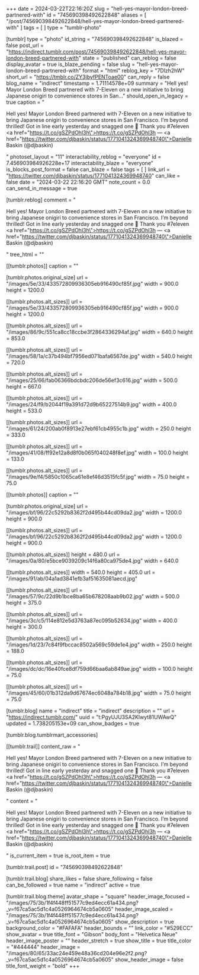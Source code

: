 +++
date = 2024-03-22T22:16:20Z
slug = "hell-yes-mayor-london-breed-partnered-with"
id = "745690398492622848"
aliases = [ "/post/745690398492622848/hell-yes-mayor-london-breed-partnered-with" ]
tags = [ ]
type = "tumblr-photo"

[tumblr]
type = "photo"
id_string = "745690398492622848"
is_blazed = false
post_url = "https://indirect.tumblr.com/post/745690398492622848/hell-yes-mayor-london-breed-partnered-with"
state = "published"
can_reblog = false
display_avatar = true
is_blaze_pending = false
slug = "hell-yes-mayor-london-breed-partnered-with"
format = "html"
reblog_key = "7Dlzh2hW"
short_url = "https://tmblr.co/ZY3jbyfPENToae00"
can_reply = false
blog_name = "indirect"
timestamp = 1.71114578e+09
summary = "Hell yes! Mayor London Breed partnered with 7-Eleven on a new initiative to bring Japanese onigiri to convenience stores in San..."
should_open_in_legacy = true
caption = "<p>Hell yes! Mayor London Breed partnered with 7-Eleven on a new initiative to bring Japanese onigiri to convenience stores in San Francisco. I’m beyond thrilled! Got in line early yesterday and snagged one 🍙 Thank you #7eleven <a href=\"https://t.co/gSZPdOhl3h\">https://t.co/gSZPdOhl3h</a> — <a href=\"https://twitter.com/djbaskin/status/1771041324369948740\">Danielle Baskin (@djbaskin)</a></p>"
photoset_layout = "11"
interactability_reblog = "everyone"
id = 7.456903984926228e+17
interactability_blaze = "everyone"
is_blocks_post_format = false
can_blaze = false
tags = [ ]
link_url = "https://twitter.com/djbaskin/status/1771041324369948740"
can_like = false
date = "2024-03-22 22:16:20 GMT"
note_count = 0.0
can_send_in_message = true

[tumblr.reblog]
comment = "<p>Hell yes! Mayor London Breed partnered with 7-Eleven on a new initiative to bring Japanese onigiri to convenience stores in San Francisco. I’m beyond thrilled! Got in line early yesterday and snagged one 🍙 Thank you #7eleven <a href=\"https://t.co/gSZPdOhl3h\">https://t.co/gSZPdOhl3h</a> — <a href=\"https://twitter.com/djbaskin/status/1771041324369948740\">Danielle Baskin (@djbaskin)</a></p>"
tree_html = ""

[[tumblr.photos]]
caption = ""

[tumblr.photos.original_size]
url = "/images/5e/33/433572809936305eb916490cf85f.jpg"
width = 900.0
height = 1200.0

[[tumblr.photos.alt_sizes]]
url = "/images/5e/33/433572809936305eb916490cf85f.jpg"
width = 900.0
height = 1200.0

[[tumblr.photos.alt_sizes]]
url = "/images/86/9c/551ca8cc18ccbe3f2864336294af.jpg"
width = 640.0
height = 853.0

[[tumblr.photos.alt_sizes]]
url = "/images/58/1a/c37b494bf7956ed071bafa6567de.jpg"
width = 540.0
height = 720.0

[[tumblr.photos.alt_sizes]]
url = "/images/25/66/fab06366bdcbdc206de56ef3c616.jpg"
width = 500.0
height = 667.0

[[tumblr.photos.alt_sizes]]
url = "/images/24/f9/b2044f19a391d72d9b65227514b9.jpg"
width = 400.0
height = 533.0

[[tumblr.photos.alt_sizes]]
url = "/images/61/24/200ab0f8913e27ebf61cb4955c1b.jpg"
width = 250.0
height = 333.0

[[tumblr.photos.alt_sizes]]
url = "/images/41/08/ff92e12a8d8f0b065f040248f8ef.jpg"
width = 100.0
height = 133.0

[[tumblr.photos.alt_sizes]]
url = "/images/9e/f4/5850c1065ca61e8ef46d3515fc5f.jpg"
width = 75.0
height = 75.0

[[tumblr.photos]]
caption = ""

[tumblr.photos.original_size]
url = "/images/bf/96/22c5292b8362f2d495b44cd09da2.jpg"
width = 1200.0
height = 900.0

[[tumblr.photos.alt_sizes]]
url = "/images/bf/96/22c5292b8362f2d495b44cd09da2.jpg"
width = 1200.0
height = 900.0

[[tumblr.photos.alt_sizes]]
height = 480.0
url = "/images/0a/80/e5bce9039209c14f6a80ca975de4.jpg"
width = 640.0

[[tumblr.photos.alt_sizes]]
width = 540.0
height = 405.0
url = "/images/91/ab/04a1ad3841efb3af51635081aecd.jpg"

[[tumblr.photos.alt_sizes]]
url = "/images/57/9c/22d9b1bce8ba65b678208aab9b02.jpg"
width = 500.0
height = 375.0

[[tumblr.photos.alt_sizes]]
url = "/images/3c/c5/114e812e5d3763a87ec095b52634.jpg"
width = 400.0
height = 300.0

[[tumblr.photos.alt_sizes]]
url = "/images/1d/23/7c84f9fbccac8502a569c59de1e4.jpg"
width = 250.0
height = 188.0

[[tumblr.photos.alt_sizes]]
url = "/images/dc/dc/16e40fce8df759d66baa6ab849ae.jpg"
width = 100.0
height = 75.0

[[tumblr.photos.alt_sizes]]
url = "/images/45/60/01b312da9d67674ec6048a784b18.jpg"
width = 75.0
height = 75.0

[tumblr.blog]
name = "indirect"
title = "indirect"
description = ""
url = "https://indirect.tumblr.com/"
uuid = "t:PgyUJU3SA2Klwyt81UWAwQ"
updated = 1.738205153e+09
can_show_badges = true

[tumblr.blog.tumblrmart_accessories]

[[tumblr.trail]]
content_raw = "<p>Hell yes! Mayor London Breed partnered with 7-Eleven on a new initiative to bring Japanese onigiri to convenience stores in San Francisco. I’m beyond thrilled! Got in line early yesterday and snagged one 🍙 Thank you #7eleven <a href=\"https://t.co/gSZPdOhl3h\">https://t.co/gSZPdOhl3h</a> — <a href=\"https://twitter.com/djbaskin/status/1771041324369948740\">Danielle Baskin (@djbaskin)</a></p>"
content = "<p>Hell yes! Mayor London Breed partnered with 7-Eleven on a new initiative to bring Japanese onigiri to convenience stores in San Francisco. I&rsquo;m beyond thrilled! Got in line early yesterday and snagged one &#127833; Thank you #7eleven <a href=\"https://t.co/gSZPdOhl3h\">https://t.co/gSZPdOhl3h</a> &mdash; <a href=\"https://twitter.com/djbaskin/status/1771041324369948740\">Danielle Baskin (@djbaskin)</a></p>"
is_current_item = true
is_root_item = true

[tumblr.trail.post]
id = "745690398492622848"

[tumblr.trail.blog]
share_likes = false
share_following = false
can_be_followed = true
name = "indirect"
active = true

[tumblr.trail.blog.theme]
avatar_shape = "square"
header_image_focused = "/images/75/3b/1f4f448ff51577c9ed4ecc61a434.png?_v=f67ca5ac5d1c4a0526964674cb5a0605"
header_image_scaled = "/images/75/3b/1f4f448ff51577c9ed4ecc61a434.png?_v=f67ca5ac5d1c4a0526964674cb5a0605"
show_description = true
background_color = "#FAFAFA"
header_bounds = ""
link_color = "#529ECC"
show_avatar = true
title_font = "Gibson"
body_font = "Helvetica Neue"
header_image_poster = ""
header_stretch = true
show_title = true
title_color = "#444444"
header_image = "/images/80/65/33ac24e459e48a36cd204e96e2f2.png?_v=f67ca5ac5d1c4a0526964674cb5a0605"
show_header_image = false
title_font_weight = "bold"
+++

